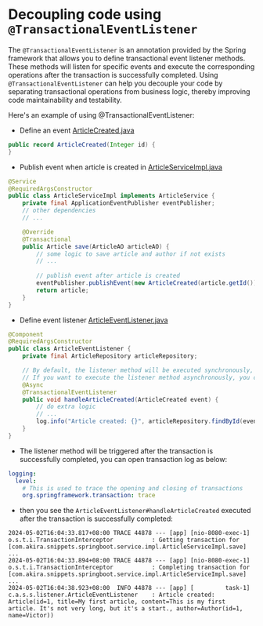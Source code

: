 # Decoupling code using `@TransactionalEventListener`

The `@TransactionalEventListener` is an annotation provided by the Spring framework that allows you to define 
transactional event listener methods. These methods will listen for specific events and execute the corresponding 
operations after the transaction is successfully completed. Using `@TransactionalEventListener` can help you decouple 
your code by separating transactional operations from business logic, thereby improving code maintainability and 
testability.

Here's an example of using @TransactionalEventListener:

* Define an event [ArticleCreated.java](../src/main/java/com/akira/snippets/springboot/event/ArticleCreated.java)

```java
public record ArticleCreated(Integer id) {
}
```

* Publish event when article is created in [ArticleServiceImpl.java](../src/main/java/com/akira/snippets/springboot/service/impl/ArticleServiceImpl.java)

```java
@Service
@RequiredArgsConstructor
public class ArticleServiceImpl implements ArticleService {
    private final ApplicationEventPublisher eventPublisher;
    // other dependencies
    // ...

    @Override
    @Transactional
    public Article save(ArticleAO articleAO) {
        // some logic to save article and author if not exists
        // ...
        
        // publish event after article is created
        eventPublisher.publishEvent(new ArticleCreated(article.getId()));
        return article;
    }
}
```

* Define event listener [ArticleEventListener.java](../src/main/java/com/akira/snippets/springboot/listener/ArticleEventListener.java)

```java
@Component
@RequiredArgsConstructor
public class ArticleEventListener {
    private final ArticleRepository articleRepository;

    // By default, the listener method will be executed synchronously, that means you have to wait until the listener method is completed.
    // If you want to execute the listener method asynchronously, you can use the @Async annotation.
    @Async
    @TransactionalEventListener
    public void handleArticleCreated(ArticleCreated event) {
        // do extra logic
        // ...
        log.info("Article created: {}", articleRepository.findById(event.id()).orElseThrow());
    }
}
```

* The listener method will be triggered after the transaction is successfully completed, you can open transaction log as below:

```yaml
logging:
  level:
    # This is used to trace the opening and closing of transactions
    org.springframework.transaction: trace
```

* then you see the `ArticleEventListener#handleArticleCreated` executed after the transaction is successfully completed:

```
2024-05-02T16:04:33.817+08:00 TRACE 44878 --- [app] [nio-8080-exec-1] o.s.t.i.TransactionInterceptor           : Getting transaction for [com.akira.snippets.springboot.service.impl.ArticleServiceImpl.save]
...
2024-05-02T16:04:33.894+08:00 TRACE 44878 --- [app] [nio-8080-exec-1] o.s.t.i.TransactionInterceptor           : Completing transaction for [com.akira.snippets.springboot.service.impl.ArticleServiceImpl.save]
...
2024-05-02T16:04:38.923+08:00  INFO 44878 --- [app] [         task-1] c.a.s.s.listener.ArticleEventListener    : Article created: Article(id=1, title=My first article, content=This is my first article. It's not very long, but it's a start., author=Author(id=1, name=Victor))
```